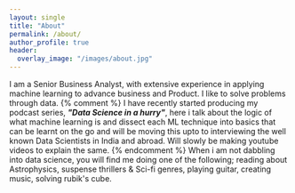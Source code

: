 ```yaml
---
layout: single
title: "About"
permalink: /about/
author_profile: true
header:
  overlay_image: "/images/about.jpg"
---
```


I am a Senior Business Analyst, with extensive experience in applying machine learning to advance business and Product. I like to solve problems through data.
{% comment %}
I have recently started producing my podcast series, ***"Data Science in a hurry"***, here i talk about the logic of what machine learning is and dissect each ML technique into basics that can be learnt on the go and will be moving this upto to interviewing the well known Data Scientists in India and abroad. Will slowly be making youtube videos to explain the same.
{% endcomment %}
When i am not dabbling into data science, you will find me doing one of the following; reading about Astrophysics, suspense thrillers & Sci-fi genres, playing guitar, creating music, solving rubik's cube.
